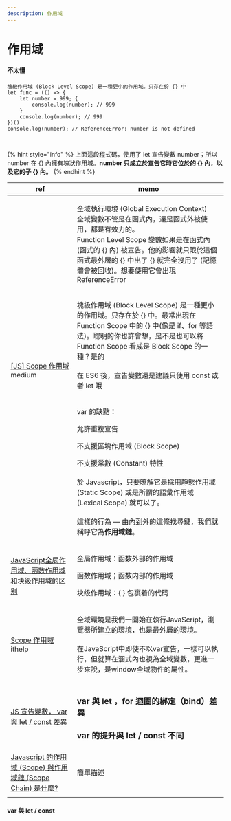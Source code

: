 ```yaml
---
description: 作用域
---
```


# 作用域

#### 不太懂

```
塊級作用域 (Block Level Scope) 是一種更小的作用域。只存在於 {} 中
let func = (() => {
    let number = 999; {
        console.log(number); // 999
    }
    console.log(number); // 999
})()
console.log(number); // ReferenceError: number is not defined



```

{% hint style="info" %}
上面這段程式碼，使用了 let 宣告變數 number；所以 number 在 {} 內擁有塊狀作用域。**number 只成立於宣告它時它位於的 {} 內，以及它的子 {} 內。**
{% endhint %}



| ref                                                                                                                                              | memo                                                                                                                                                                                                                                                                                                                                                                                                                                                                                                                                                                                                                                           |
| ------------------------------------------------------------------------------------------------------------------------------------------------ | ---------------------------------------------------------------------------------------------------------------------------------------------------------------------------------------------------------------------------------------------------------------------------------------------------------------------------------------------------------------------------------------------------------------------------------------------------------------------------------------------------------------------------------------------------------------------------------------------------------------------------------------------- |
| [\[JS\] Scope 作用域](https://medium.com/take-a-day-off/js-scope-%E4%BD%9C%E7%94%A8%E5%9F%9F-ee536640963b) medium                                   | <p>全域執行環境 (Global Execution Context)<br>全域變數不管是在函式內，還是函式外被使用，都是有效力的。<br>Function Level Scope 變數如果是在函式內 (函式的 {} 內) 被宣告。他的影響就只限於這個函式最外層的 {} 中出了 {} 就完全沒用了 (記憶體會被回收)。想要使用它會出現 ReferenceError</p><p></p><p><br>塊級作用域 (Block Level Scope) 是一種更小的作用域。只存在於 {} 中。最常出現在 Function Scope 中的 {} 中(像是 if、for 等語法)。聰明的你也許會想，是不是也可以將 Function Scope 看成是 Block Scope 的一種？是的<br><br>在 ES6 後，宣告變數還是建議只使用 const 或者 let 哦<br><br></p><p>var 的缺點：</p><p>允許重複宣告</p><p>不支援區塊作用域 (Block Scope)</p><p>不支援常數 (Constant) 特性<br><br>於 Javascript，只要暸解它是採用靜態作用域 (Static Scope) 或是所謂的語彙作用域 (Lexical Scope) 就可以了。<br><br>這樣的行為 — 由內到外的這條找尋鏈，我們就稱呼它為<strong>作用域鏈</strong>。</p> |
| [JavaScript全局作用域、函数作用域和块级作用域的区别](https://blog.csdn.net/m0\_46846526/article/details/118071919)                                                   | <p>全局作用域：函数外部的作用域</p><p>函数作用域；函数内部的作用域</p><p>块级作用域：{ } 包裹着的代码</p>                                                                                                                                                                                                                                                                                                                                                                                                                                                                                                                                                                              |
| [Scope 作用域](https://ithelp.ithome.com.tw/articles/10206604) ithelp                                                                               | <p>全域環境是我們一開始在執行JavaScript，瀏覽器所建立的環境，也是最外層的環境。<br><br>在JavaScript中即使不以var宣告，一樣可以執行，但就算在涵式內也視為全域變數，更進一步來說，是window全域物件的屬性。</p>                                                                                                                                                                                                                                                                                                                                                                                                                                                                                                                   |
| [JS 宣告變數， var 與 let / const 差異](https://www.programfarmer.com/articles/2020/javascript-var-let-const-for-loop)                                   | <h3>var 與 let ，for 迴圈的綁定（bind）差異</h3><h3>var 的提升與 let / const 不同</h3><p></p>                                                                                                                                                                                                                                                                                                                                                                                                                                                                                                                                                                   |
| [Javascript 的作用域 (Scope) 與作用域鏈 (Scope Chain) 是什麼?](https://www.explainthis.io/zh-hant/interview-guides/javascript/what-is-scope-and-scope-chain) | 簡單描述                                                                                                                                                                                                                                                                                                                                                                                                                                                                                                                                                                                                                                           |
|                                                                                                                                                  |                                                                                                                                                                                                                                                                                                                                                                                                                                                                                                                                                                                                                                                |

#### var 與 let / const

<figure><img src="https://miro.medium.com/v2/resize:fit:1400/1*yj0O5G2RRrYK_d9qkEqQQg.png" alt=""><figcaption></figcaption></figure>

